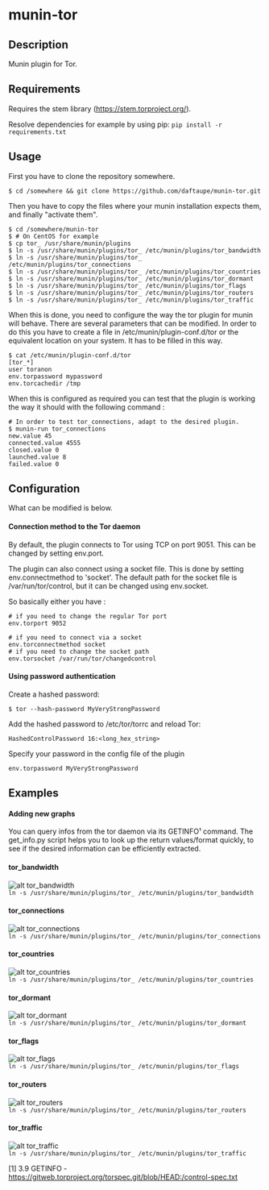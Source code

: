 munin-tor
=========

## Description

Munin plugin for Tor.

## Requirements

Requires the stem library (https://stem.torproject.org/).

Resolve dependencies for example by using pip:
`pip install -r requirements.txt`

## Usage

First you have to clone the repository somewhere.

    $ cd /somewhere && git clone https://github.com/daftaupe/munin-tor.git
    
Then you have to copy the files where your munin installation expects them, and finally "activate them".

    $ cd /somewhere/munin-tor
    $ # On CentOS for example
    $ cp tor_ /usr/share/munin/plugins
    $ ln -s /usr/share/munin/plugins/tor_ /etc/munin/plugins/tor_bandwidth
    $ ln -s /usr/share/munin/plugins/tor_ /etc/munin/plugins/tor_connections
    $ ln -s /usr/share/munin/plugins/tor_ /etc/munin/plugins/tor_countries
    $ ln -s /usr/share/munin/plugins/tor_ /etc/munin/plugins/tor_dormant
    $ ln -s /usr/share/munin/plugins/tor_ /etc/munin/plugins/tor_flags
    $ ln -s /usr/share/munin/plugins/tor_ /etc/munin/plugins/tor_routers
    $ ln -s /usr/share/munin/plugins/tor_ /etc/munin/plugins/tor_traffic
   
When this is done, you need to configure the way the tor plugin for munin will behave. There are several parameters that can be modified.
In order to do this you have to create a file in /etc/munin/plugin-conf.d/tor or the equivalent location on your system. It has to be filled in this way.

    $ cat /etc/munin/plugin-conf.d/tor
    [tor_*]
    user toranon
    env.torpassword mypassword
    env.torcachedir /tmp

When this is configured as required you can test that the plugin is working the way it should with the following command :

    # In order to test tor_connections, adapt to the desired plugin.
    $ munin-run tor_connections
    new.value 45
    connected.value 4555
    closed.value 0
    launched.value 8
    failed.value 0


## Configuration

What can be modified is below.

#### Connection method to the Tor daemon

By default, the plugin connects to Tor using TCP on port 9051. This can be
changed by setting env.port.

The plugin can also connect using a socket file. This is done by setting
env.connectmethod to 'socket'. The default path for the socket file is
/var/run/tor/control, but it can be changed using env.socket.

So basically either you have :
    
    # if you need to change the regular Tor port
    env.torport 9052 

    # if you need to connect via a socket
    env.torconnectmethod socket
    # if you need to change the socket path
    env.torsocket /var/run/tor/changedcontrol

#### Using password authentication

Create a hashed password:

    $ tor --hash-password MyVeryStrongPassword

Add the hashed password to /etc/tor/torrc and reload Tor:

    HashedControlPassword 16:<long_hex_string>

Specify your password in the config file of the plugin

    env.torpassword MyVeryStrongPassword


## Examples

#### Adding new graphs
You can query infos from the tor daemon via its GETINFO¹ command. The get_info.py script helps you to look up the return values/format quickly, to see if the desired information can be efficiently extracted.

#### tor_bandwidth
![alt tor_bandwidth](https://user-images.githubusercontent.com/22810624/27251630-3a5d0bb2-534b-11e7-8ebe-9a78d2d60b1f.png)  
`ln -s /usr/share/munin/plugins/tor_ /etc/munin/plugins/tor_bandwidth`

#### tor_connections
![alt tor_connections](https://i.imgur.com/LAkcKD0.png)  
`ln -s /usr/share/munin/plugins/tor_ /etc/munin/plugins/tor_connections`

#### tor_countries
![alt tor_countries](http://i.imgur.com/6bVsHrN.png)  
`ln -s /usr/share/munin/plugins/tor_ /etc/munin/plugins/tor_countries`

#### tor_dormant
![alt tor_dormant](http://i.imgur.com/UCQr6MX.png)  
`ln -s /usr/share/munin/plugins/tor_ /etc/munin/plugins/tor_dormant`

#### tor_flags
![alt tor_flags](https://user-images.githubusercontent.com/22810624/27251631-3a5eb3f4-534b-11e7-9b48-30de5af5fa4a.png)  
`ln -s /usr/share/munin/plugins/tor_ /etc/munin/plugins/tor_flags`

#### tor_routers
![alt tor_routers](https://user-images.githubusercontent.com/22810624/27251632-3a5fd20c-534b-11e7-9009-909799b0b95b.png)  
`ln -s /usr/share/munin/plugins/tor_ /etc/munin/plugins/tor_routers`

#### tor_traffic
![alt tor_traffic](https://i.imgur.com/YXLZHGa.png)  
`ln -s /usr/share/munin/plugins/tor_ /etc/munin/plugins/tor_traffic`



[1] 3.9 GETINFO - https://gitweb.torproject.org/torspec.git/blob/HEAD:/control-spec.txt
